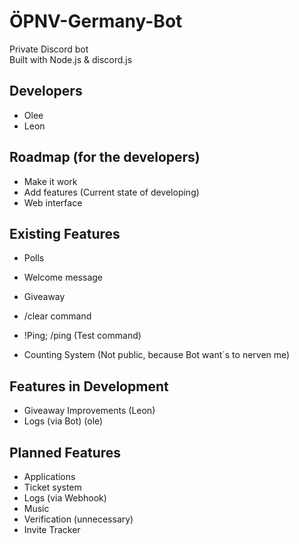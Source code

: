 # ÖPNV-Germany-Bot
Private Discord bot  
Built with Node.js & discord.js

## Developers
- Olee
- Leon

## Roadmap (for the developers)
- Make it work
- Add features (Current state of developing)
- Web interface

## Existing Features
- Polls
- Welcome message
- Giveaway
- /clear command
- !Ping; /ping (Test command)

- Counting System (Not public, because Bot want´s to nerven me)

## Features in Development
- Giveaway Improvements (Leon)
- Logs (via Bot) (ole)

## Planned Features
- Applications
- Ticket system
- Logs (via Webhook)
- Music
- Verification (unnecessary)
- Invite Tracker
